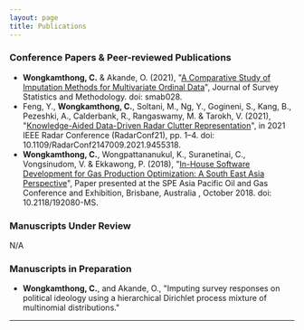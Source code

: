 ```yaml
---
layout: page
title: Publications
---
```


### Conference Papers & Peer-reviewed Publications
- **Wongkamthong, C.** & Akande, O. (2021), "[A Comparative Study of Imputation Methods for Multivariate Ordinal Data](https://doi.org/10.1093/jssam/smab028)", Journal of Survey Statistics and Methodology. doi: smab028.
- Feng, Y., **Wongkamthong, C.**, Soltani, M., Ng, Y., Gogineni, S., Kang, B., Pezeshki, A., Calderbank, R., Rangaswamy, M. & Tarokh, V. (2021), "[Knowledge-Aided Data-Driven Radar Clutter Representation](https://ieeexplore.ieee.org/document/9455318)", in 2021 IEEE Radar Conference (RadarConf21), pp. 1–4. doi: 10.1109/RadarConf2147009.2021.9455318.
- **Wongkamthong, C.**, Wongpattananukul, K., Suranetinai, C., Vongsinudom, V. & Ekkawong, P. (2018), "[In-House Software Development for Gas Production Optimization: A South East Asia Perspective](https://doi.org/10.2118/192080-MS)", Paper presented at the SPE Asia Pacific Oil and Gas Conference and Exhibition, Brisbane, Australia , October 2018. doi: 10.2118/192080-MS.

### Manuscripts Under Review
N/A

### Manuscripts in Preparation
- **Wongkamthong, C.**, and Akande, O., "Imputing survey responses on political ideology using a hierarchical Dirichlet process mixture of multinomial distributions."

-------------------------
